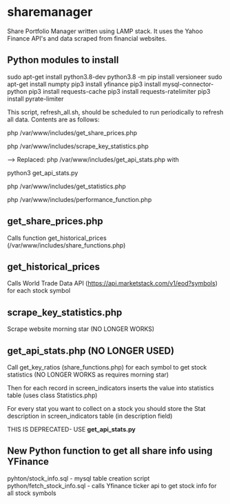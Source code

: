 # sharemanager
Share Portfolio Manager written using LAMP stack. It uses the Yahoo Finance API's and data scraped from financial websites.



Python modules to install
--------------------------------
sudo apt-get install python3.8-dev
python3.8 -m pip install versioneer
sudo apt-get install numpty
pip3 install yfinance
pip3 install mysql-connector-python
pip3 install requests-cache
pip3 install requests-ratelimiter
pip3 install pyrate-limiter






This script, refresh_all.sh, should be scheduled to run periodically to refresh all data. Contents are as follows:


php /var/www/includes/get_share_prices.php

php /var/www/includes/scrape_key_statistics.php

--> Replaced: php /var/www/includes/get_api_stats.php with

python3 get_api_stats.py

php /var/www/includes/get_statistics.php

php /var/www/includes/performance_function.php


get_share_prices.php
----------------------
Calls function get_historical_prices  (/var/www/includes/share_functions.php)

get_historical_prices
-----------------------
Calls World Trade Data API (https://api.marketstack.com/v1/eod?symbols) for each stock symbol


scrape_key_statistics.php
---------------------------
Scrape website morning star  (NO LONGER WORKS)

get_api_stats.php (NO LONGER USED)
------------------
Call get_key_ratios (share_functions.php) for each symbol to get stock statistics (NO LONGER WORKS as requires morning star)

Then for each record in screen_indicators inserts the value into statistics table (uses class Statistics.php)

For every stat you want to collect on a stock you should store the Stat description in screen_indicators table (in description field)

THIS IS DEPRECATED- USE **get_api_stats.py**


New Python function to get all share info using YFinance
----------------------------------------------------------
pyhton/stock_info.sql  - mysql table creation script
python/fetch_stock_info.sql - calls Yfinance ticker api to get stock info for all stock symbols
